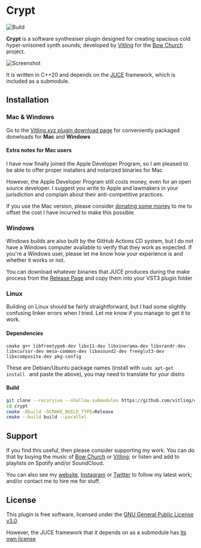 
# Crypt
![Build](https://github.com/vitling/crypt/workflows/Build/badge.svg)

**Crypt** is a software synthesiser plugin designed for creating spacious cold hyper-unisoned
synth sounds; developed by [Vitling](https://www.vitling.xyz) for the [Bow Church](http://bowchurch.bandcamp.com/) project.

![Screenshot](https://github.com/vitling/crypt/blob/main/screenshot.jpg?raw=true)

It is written in C++20 and depends on the [JUCE](https://github.com/juce-framework/JUCE) framework, which is
included as a submodule.

## Installation

### Mac & Windows

Go to the [Vitling.xyz plugin download page](https://www.vitling.xyz/plugins) for conveniently packaged donwloads for **Mac** and **Windows**

#### Extra notes for Mac users

I have now finally joined the Apple Developer Program, so I am pleased to be able to offer proper installers and notarized binaries for Mac

However, the Apple Developer Program still costs money, even for an open source developer. I suggest you write to Apple and lawmakers in your jurisdiction and complain about their anti-competitive practices.

If you use the Mac version, please consider [donating some money](https://paypal.me/vitling) to me to offset the cost I have incurred to make this possible.

### Windows

Windows builds are also built by the GitHub Actions CD system, but I do not have a Windows computer available to verify that they work
as expected. If you're a Windows user, please let me know how your experience is and whether it works or not.

You can download whatever binaries that JUCE produces during the make process from the [Release Page](https://github.com/vitling/crypt/releases) and copy them into your VST3 plugin folder


### Linux

Building on Linux should be fairly straightforward, but I had some slightly confusing linker errors when I tried. Let me know if you manage to get it to work.

#### Dependencies
```cmake g++ libfreetype6-dev libx11-dev libxinerama-dev libxrandr-dev libxcursor-dev mesa-common-dev libasound2-dev freeglut3-dev libxcomposite-dev pkg-config```

These are Debian/Ubuntu package names (install with `sudo apt-get install ` and paste the above), you may need to translate for your distro

#### Build

```bash
git clone --recursive --shallow-submodules https://github.com/vitling/crypt.git
cd crypt
cmake -Bbuild -DCMAKE_BUILD_TYPE=Release
cmake --build build --parallel
```

## Support

If you find this useful, then please consider supporting my work. You can do that by buying the music of [Bow Church](https://bowchurch.bandcamp.com)
or [Vitling](https://vitling.bandcamp.com); or listen and add to playlists on Spotify and/or SoundCloud.

You can also see my [website](https://www.vitling.xyz), [Instagram](https://instagram.com/vvitling) or [Twitter](https://twitter.com/vvitling) to follow
my latest work; and/or contact me to hire me for stuff.

## License

This plugin is free software, licensed under the [GNU General Public License v3.0](https://www.gnu.org/licenses/gpl-3.0.html). 

However, the JUCE framework that it depends on as a submodule has [its own license](https://github.com/juce-framework/JUCE/blob/master/LICENSE.md)
